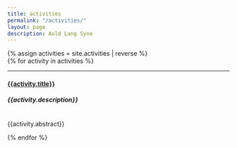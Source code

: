 ```yaml
---
title: activities
permalink: "/activities/"
layout: page
description: Auld Lang Syne
---
```


{% assign activities = site.activities | reverse %}  
{% for activity in activities %}

<hr>
<div class="row">
<h4><a href="{{ activity.url | prepend: site.baseurl | prepend: site.url }}">{{activity.title}}</a></h4>
<h5>{{activity.description}}</h5>
<img class="col one" src="{{ activity.img | prepend: site.baseurl | prepend: site.url }}" alt="">
<p>{{activity.abstract}}</p>
</div>

{% endfor %}
